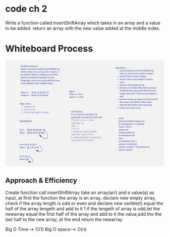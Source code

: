 # code ch 2

Write a function called insertShiftArray which takes in an array and a value to be added. return an array with the new value added at the middle index.

# Whiteboard Process

![photo](shift.png)

## Approach & Efficiency

Create function call insertShiftArray take an array(arr) and a value(a) as input, at first the function the array is an array, declare new empty array, check if the array length is odd or even and declare new varible(t) equal the half of the array lengeth and add to it 1 if the lengeth of array is odd,let the newarray equal the first half of the array and add to it the value,add the the last half to the new array, at the end return the newarray

Big O Time--> O(1) Big O space--> O(n)
